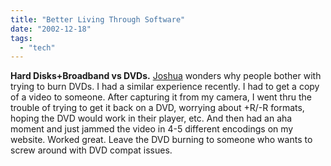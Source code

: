 ```yaml
---
title: "Better Living Through Software"
date: "2002-12-18"
tags: 
  - "tech"
---
```


**Hard Disks+Broadband vs DVDs.** [Joshua](http://www.netcrucible.com/blog/2002/12/18.html#a262) wonders why people bother with trying to burn DVDs. I had a similar experience recently. I had to get a copy of a video to someone. After capturing it from my camera, I went thru the trouble of trying to get it back on a DVD, worrying about +R/-R formats, hoping the DVD would work in their player, etc. And then had an aha moment and just jammed the video in 4-5 different encodings on my website. Worked great. Leave the DVD burning to someone who wants to screw around with DVD compat issues.
